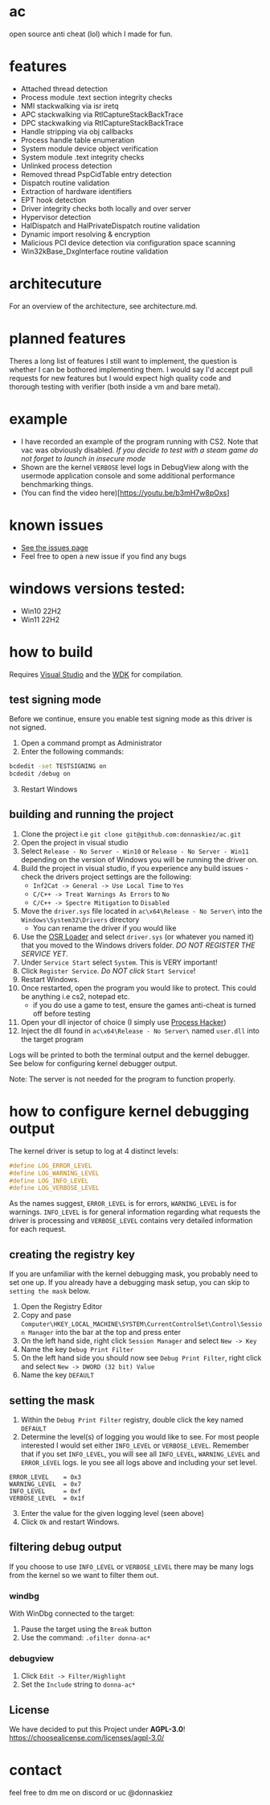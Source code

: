# ac

open source anti cheat (lol) which I made for fun.

# features

- Attached thread detection
- Process module .text section integrity checks
- NMI stackwalking via isr iretq
- APC stackwalking via RtlCaptureStackBackTrace
- DPC stackwalking via RtlCaptureStackBackTrace
- Handle stripping via obj callbacks
- Process handle table enumeration
- System module device object verification
- System module .text integrity checks
- Unlinked process detection
- Removed thread PspCidTable entry detection
- Dispatch routine validation
- Extraction of hardware identifiers
- EPT hook detection
- Driver integrity checks both locally and over server
- Hypervisor detection
- HalDispatch and HalPrivateDispatch routine validation
- Dynamic import resolving & encryption
- Malicious PCI device detection via configuration space scanning
- Win32kBase_DxgInterface routine validation

# architecuture

For an overview of the architecture, see architecture.md.

# planned features

Theres a long list of features I still want to implement, the question is whether I can be bothored implementing them. I would say I'd accept pull requests for new features but I would expect high quality code and thorough testing with verifier (both inside a vm and bare metal).

# example

- I have recorded an example of the program running with CS2. Note that vac was obviously disabled. *If you decide to test with a steam game do not forget to launch in insecure mode*
- Shown are the kernel `VERBOSE` level logs in DebugView along with the usermode application console and some additional performance benchmarking things.
- (You can find the video here)[https://youtu.be/b3mH7w8pOxs]

# known issues

- [See the issues page](https://github.com/donnaskiez/ac/issues)
- Feel free to open a new issue if you find any bugs

# windows versions tested:

- Win10 22H2
- Win11 22H2

# how to build

Requires [Visual Studio](https://visualstudio.microsoft.com/downloads/) and the [WDK](https://learn.microsoft.com/en-us/windows-hardware/drivers/download-the-wdk) for compilation.

## test signing mode

Before we continue, ensure you enable test signing mode as this driver is not signed.

1. Open a command prompt as Administrator
2. Enter the following commands:

```bash
bcdedit -set TESTSIGNING on
bcdedit /debug on
```

3. Restart Windows

## building and running the project

1. Clone the project i.e `git clone git@github.com:donnaskiez/ac.git`
2. Open the project in visual studio
3. Select `Release - No Server - Win10` or `Release - No Server - Win11` depending on the version of Windows you will be running the driver on.
4. Build the project in visual studio, if you experience any build issues - check the drivers project settings are the following:
	- `Inf2Cat -> General -> Use Local Time` to `Yes`
	- `C/C++ -> Treat Warnings As Errors` to `No`
	- `C/C++ -> Spectre Mitigation` to `Disabled`
5. Move the `driver.sys` file located in `ac\x64\Release - No Server\` into the `Windows\System32\Drivers` directory
	- You can rename the driver if you would like
6. Use the [OSR Loader](https://www.osronline.com/article.cfm%5Earticle=157.htm) and select `driver.sys` (or whatever you named it) that you moved to the Windows drivers folder. *DO NOT REGISTER THE SERVICE YET*.
7. Under `Service Start` select `System`. This is VERY important!
8. Click `Register Service`. *Do NOT click* `Start Service`!
9. Restart Windows. 
10. Once restarted, open the program you would like to protect. This could be anything i.e cs2, notepad etc.
	- if you do use a game to test, ensure the games anti-cheat is turned off before testing
11. Open your dll injector of choice (I simply use [Process Hacker](https://processhacker.sourceforge.io/))
12. Inject the dll found in `ac\x64\Release - No Server\` named `user.dll` into the target program

Logs will be printed to both the terminal output and the kernel debugger. See below for configuring kernel debugger output.

Note: The server is not needed for the program to function properly.

# how to configure kernel debugging output

The kernel driver is setup to log at 4 distinct levels:

```C
#define LOG_ERROR_LEVEL  
#define LOG_WARNING_LEVEL
#define LOG_INFO_LEVEL   
#define LOG_VERBOSE_LEVEL
```

As the names suggest, `ERROR_LEVEL` is for errors, `WARNING_LEVEL` is for warnings. `INFO_LEVEL` is for general information regarding what requests the driver is processing and `VERBOSE_LEVEL` contains very detailed information for each request.

## creating the registry key

If you are unfamiliar with the kernel debugging mask, you probably need to set one up. If you already have a debugging mask setup, you can skip to `setting the mask` below.

1. Open the Registry Editor
2. Copy and pase `Computer\HKEY_LOCAL_MACHINE\SYSTEM\CurrentControlSet\Control\Session Manager` into the bar at the top and press enter
3. On the left hand side, right click `Session Manager` and select `New -> Key`
4. Name the key `Debug Print Filter`
5. On the left hand side you should now see `Debug Print Filter`, right click and select `New -> DWORD (32 bit) Value`
6. Name the key `DEFAULT`

## setting the mask

1. Within the `Debug Print Filter` registry, double click the key named `DEFAULT`
2. Determine the level(s) of logging you would like to see. For most people interested I would set either `INFO_LEVEL` or `VERBOSE_LEVEL`. Remember that if you set `INFO_LEVEL`, you will see all `INFO_LEVEL`, `WARNING_LEVEL` and `ERROR_LEVEL` logs. Ie you see all logs above and including your set level.

```
ERROR_LEVEL    = 0x3
WARNING_LEVEL  = 0x7
INFO_LEVEL     = 0xf
VERBOSE_LEVEL  = 0x1f
```

3. Enter the value for the given logging level (seen above)
4. Click `Ok` and restart Windows.

## filtering debug output

If you choose to use `INFO_LEVEL` or `VERBOSE_LEVEL` there may be many logs from the kernel so we want to filter them out.

### windbg

With WinDbg connected to the target:

1. Pause the target using the `Break` button
2. Use the command: `.ofilter donna-ac*`

### debugview

1. Click `Edit -> Filter/Highlight`
2. Set the `Include` string to `donna-ac*`

## License

We have decided to put this Project under **AGPL-3.0**!
https://choosealicense.com/licenses/agpl-3.0/

# contact

feel free to dm me on discord or uc @donnaskiez
